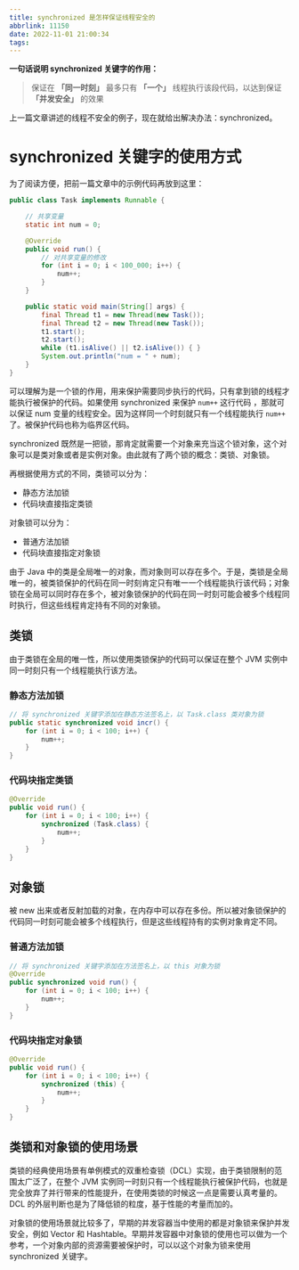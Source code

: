 ```yaml
---
title: synchronized 是怎样保证线程安全的
abbrlink: 11150
date: 2022-11-01 21:00:34
tags:
---
```


**一句话说明 synchronized 关键字的作用：**
> 保证在 **「同一时刻」** 最多只有 **「一个」** 线程执行该段代码，以达到保证 **「并发安全」** 的效果

上一篇文章讲述的线程不安全的例子，现在就给出解决办法：synchronized。

# synchronized 关键字的使用方式

为了阅读方便，把前一篇文章中的示例代码再放到这里：

```java
public class Task implements Runnable {

    // 共享变量
    static int num = 0;

    @Override
    public void run() {
        // 对共享变量的修改
        for (int i = 0; i < 100_000; i++) {
            num++;
        }
    }

    public static void main(String[] args) {
        final Thread t1 = new Thread(new Task());
        final Thread t2 = new Thread(new Task());
        t1.start();
        t2.start();
        while (t1.isAlive() || t2.isAlive()) { }
        System.out.println("num = " + num);
    }
}
```

可以理解为是一个锁的作用，用来保护需要同步执行的代码，只有拿到锁的线程才能执行被保护的代码。如果使用 synchronized 来保护 `num++` 这行代码 ，那就可以保证 num 变量的线程安全。因为这样同一个时刻就只有一个线程能执行 `num++` 了。被保护代码也称为临界区代码。

synchronized 既然是一把锁，那肯定就需要一个对象来充当这个锁对象，这个对象可以是类对象或者是实例对象。由此就有了两个锁的概念：类锁、对象锁。

再根据使用方式的不同，类锁可以分为：
- 静态方法加锁
- 代码块直接指定类锁

对象锁可以分为：
- 普通方法加锁
- 代码块直接指定对象锁

由于 Java 中的类是全局唯一的对象，而对象则可以存在多个。于是，类锁是全局唯一的，被类锁保护的代码在同一时刻肯定只有唯一一个线程能执行该代码；对象锁在全局可以同时存在多个，被对象锁保护的代码在同一时刻可能会被多个线程同时执行，但这些线程肯定持有不同的对象锁。

## 类锁

由于类锁在全局的唯一性，所以使用类锁保护的代码可以保证在整个 JVM 实例中同一时刻只有一个线程能执行该方法。

### 静态方法加锁

```java
// 将 synchronized 关键字添加在静态方法签名上，以 Task.class 类对象为锁
public static synchronized void incr() {
    for (int i = 0; i < 100; i++) {
        num++;
    }
}
```

### 代码块指定类锁

```java
@Override
public void run() {
    for (int i = 0; i < 100; i++) {
        synchronized (Task.class) {
            num++;
        }
    }
}
```

## 对象锁

被 new 出来或者反射加载的对象，在内存中可以存在多份。所以被对象锁保护的代码同一时刻可能会被多个线程执行，但是这些线程持有的实例对象肯定不同。

### 普通方法加锁

```java
// 将 synchronized 关键字添加在方法签名上，以 this 对象为锁
@Override
public synchronized void run() {
    for (int i = 0; i < 100; i++) {
        num++;
    }
}
```

### 代码块指定对象锁

```java
@Override
public void run() {
    for (int i = 0; i < 100; i++) {
        synchronized (this) {
            num++;
        }
    }
}
```

## 类锁和对象锁的使用场景

类锁的经典使用场景有单例模式的双重检查锁（DCL）实现，由于类锁限制的范围太广泛了，在整个 JVM 实例同一时刻只有一个线程能执行被保护代码，也就是完全放弃了并行带来的性能提升，在使用类锁的时候这一点是需要认真考量的。DCL 的外层判断也是为了降低锁的粒度，基于性能的考量而加的。

对象锁的使用场景就比较多了，早期的并发容器当中使用的都是对象锁来保护并发安全，例如 Vector 和 Hashtable。早期并发容器中对象锁的使用也可以做为一个参考，一个对象内部的资源需要被保护时，可以以这个对象为锁来使用 synchronized 关键字。